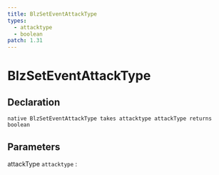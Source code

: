 ```yaml
---
title: BlzSetEventAttackType
types:
  - attacktype
  - boolean
patch: 1.31
---
```


# BlzSetEventAttackType

## Declaration

```jass
native BlzSetEventAttackType takes attacktype attackType returns boolean
```

## Parameters
attackType `attacktype`
: 
